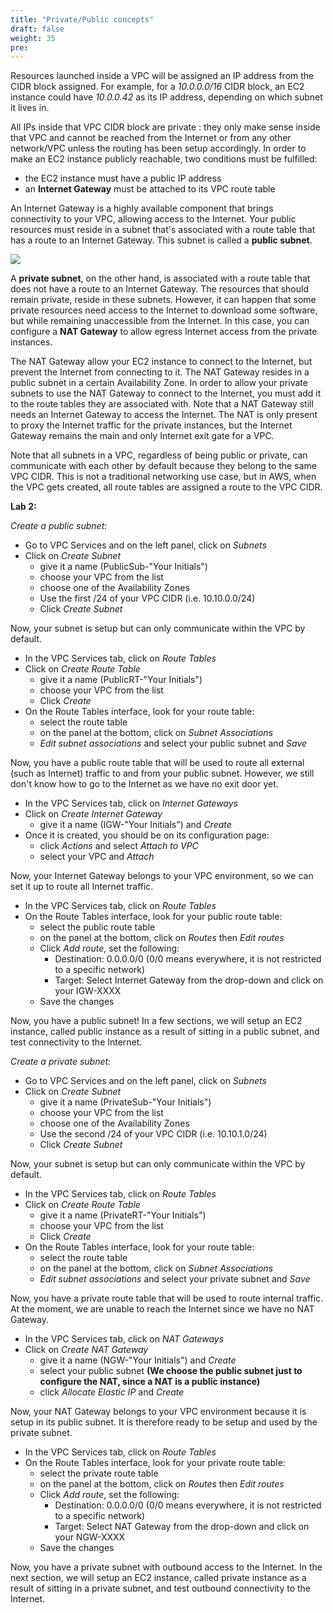 ```yaml
---
title: "Private/Public concepts"
draft: false
weight: 35
pre: 
---
```


Resources launched inside a VPC will be assigned an IP address from the CIDR block assigned. For example, for a _10.0.0.0/16_ CIDR block, an EC2 instance could have _10.0.0.42_ as its IP address, depending on which subnet it lives in.

All IPs inside that VPC CIDR block are private : they only make sense inside that VPC and cannot be reached from the Internet or from any other network/VPC unless the routing has been setup accordingly. 
In order to make an EC2 instance publicly reachable, two conditions must be fulfilled: 
- the EC2 instance must have a public IP address
- an **Internet Gateway** must be attached to its VPC route table

An Internet Gateway is a highly available component that brings connectivity to your VPC, allowing access to the Internet. Your public resources must reside in a subnet that's associated with a route table that has a route to an Internet Gateway. This subnet is called a **public subnet**. 

<img src='/images/nat-gateway-diagram.png'>

A **private subnet**, on the other hand, is associated with a route table that does not have a route to an Internet Gateway. The resources that should remain private, reside in these subnets. 
However, it can happen that some private resources need access to the Internet to download some software, but while remaining unaccessible from the Internet. In this case, you can configure a **NAT Gateway** to allow egress Internet access from the private instances.

The NAT Gateway allow your EC2 instance to connect to the Internet, but prevent the Internet from connecting to it. The NAT Gateway resides in a public subnet in a certain Availability Zone. In order to allow your private subnets to use the NAT Gateway to connect to the Internet, you must add it to the route tables they are associated with.
Note that a NAT Gateway still needs an Internet Gateway to access the Internet. The NAT is only present to proxy the Internet traffic for the private instances, but the Internet Gateway remains the main and only Internet exit gate for a VPC.

Note that all subnets in a VPC, regardless of being public or private, can communicate with each other by default because they belong to the same VPC CIDR. This is not a traditional networking use case, but in AWS, when the VPC gets created, all route tables are assigned a route to the VPC CIDR.


**Lab 2:**

*Create a public subnet:*

- Go to VPC Services and on the left panel, click on *Subnets*
- Click on *Create Subnet*
    + give it a name (PublicSub-"Your Initials")
    + choose your VPC from the list
    + choose one of the Availability Zones
    + Use the first /24 of your VPC CIDR (i.e. 10.10.0.0/24)
    + Click *Create Subnet*

Now, your subnet is setup but can only communicate within the VPC by default.

- In the VPC Services tab, click on *Route Tables*
- Click on *Create Route Table*
    + give it a name (PublicRT-"Your Initials")
    + choose your VPC from the list
    + Click *Create*
- On the Route Tables interface, look for your route table:
    + select the route table
    + on the panel at the bottom, click on *Subnet Associations*
    + *Edit subnet associations* and select your public subnet and *Save*

Now, you have a public route table that will be used to route all external (such as Internet) traffic to and from your public subnet. However, we still don't know how to go to the Internet as we have no exit door yet.

- In the VPC Services tab, click on *Internet Gateways*
- Click on *Create Internet Gateway*
    + give it a name (IGW-"Your Initials") and *Create*
- Once it is created, you should be on its configuration page:
    + click *Actions* and select *Attach to VPC*
    + select your VPC and *Attach*

Now, your Internet Gateway belongs to your VPC environment, so we can set it up to route all Internet traffic.

- In the VPC Services tab, click on *Route Tables*
- On the Route Tables interface, look for your public route table:
    + select the public route table
    + on the panel at the bottom, click on *Routes* then *Edit routes* 
    + Click *Add route*, set the following:
        * Destination: 0.0.0.0/0   (0/0 means everywhere, it is not restricted to a specific network)
        * Target: Select Internet Gateway from the drop-down and click on your IGW-XXXX
    + Save the changes

Now, you have a public subnet! In a few sections, we will setup an EC2 instance, called public instance as a result of sitting in a public subnet, and test connectivity to the Internet. 


*Create a private subnet:*

- Go to VPC Services and on the left panel, click on *Subnets*
- Click on *Create Subnet*
    + give it a name (PrivateSub-"Your Initials")
    + choose your VPC from the list
    + choose one of the Availability Zones
    + Use the second /24 of your VPC CIDR (i.e. 10.10.1.0/24)
    + Click *Create Subnet*

Now, your subnet is setup but can only communicate within the VPC by default.

- In the VPC Services tab, click on *Route Tables*
- Click on *Create Route Table*
    + give it a name (PrivateRT-"Your Initials")
    + choose your VPC from the list
    + Click *Create*
- On the Route Tables interface, look for your route table:
    + select the route table
    + on the panel at the bottom, click on *Subnet Associations*
    + *Edit subnet associations* and select your private subnet and *Save*

Now, you have a private route table that will be used to route internal traffic. At the moment, we are unable to reach the Internet since we have no NAT Gateway.

- In the VPC Services tab, click on *NAT Gateways*
- Click on *Create NAT Gateway*
    + give it a name (NGW-"Your Initials") and *Create*
    + select your public subnet  **(We choose the public subnet just to configure the NAT, since a NAT is a public instance)**
    + click *Allocate Elastic IP* and *Create*

Now, your NAT Gateway belongs to your VPC environment because it is setup in its public subnet. It is therefore ready to be setup and used by the private subnet.

- In the VPC Services tab, click on *Route Tables*
- On the Route Tables interface, look for your private route table:
    + select the private route table
    + on the panel at the bottom, click on *Routes* then *Edit routes* 
    + Click *Add route*, set the following:
        * Destination: 0.0.0.0/0   (0/0 means everywhere, it is not restricted to a specific network)
        * Target: Select NAT Gateway from the drop-down and click on your NGW-XXXX
    + Save the changes

Now, you have a private subnet with outbound access to the Internet. In the next section, we will setup an EC2 instance, called private instance as a result of sitting in a private subnet, and test outbound connectivity to the Internet. 